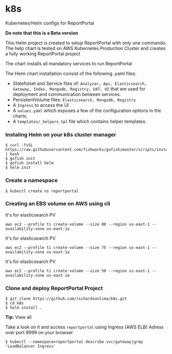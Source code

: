 # k8s
Kubernetes/Helm configs for ReportPortal

**Do note that this is a Beta version**


This Helm project is created to setup ReportPortal with only one commando.  
The help chart is tested on AWS Kubernetes Production Cluster and creates a fully working ReportPortal project

The chart installs all mandatory services to run ReportPortal

The Helm chart installation consist of the following .yaml files:

- Statefulset and Service files of: `Analyzer, Api, Elasticsearch, Gateway, Index, Mongodb, Registry, UAT, UI` that are used for deployment and communication between services.
- PersistentVolume files: `Elasticsearch, Mongodb, Registry`
- A `Ingress` to access the UI
- A `values.yaml` which exposes a few of the configuration options in the
charts.
- A `templates/_helpers.tpl` file which contains helper templates. 

### Instaling Helm on your k8s cluster manager 
```console
$ curl -fsSL https://raw.githubusercontent.com/fishworks/gofish/master/scripts/install.sh | bash
$ gofish init
$ gofish install helm
$ helm init
```

###  Create a namespace
```console
$ kubectl create ns reportportal
```

###  Creating an EBS volume on AWS using cli
It's for elasticsearch PV
```console
aws ec2 --profile ti create-volume --size 80 --region us-east-1 --availability-zone us-east-1a
```
It's for elasticsearch PV
```console
aws ec2 --profile ti create-volume --size 75 --region us-east-1 --availability-zone us-east-1a
```
It's for elasticsearch PV
```console
aws ec2 --profile ti create-volume --size 50 --region us-east-1 --availability-zone us-east-1a
```

### Clone and deploy ReportPortal Project
```console
$ git clone https://github.com/richardsonlima/k8s.git
$ cd k8s 
$ helm install . 
```

**Tip:** View all

Take a look on it and access `reportportal` using Ingress (AWS ELB) Adress over port 9999 on your browser
```console 
$ kubectl --namespace=reportportal describe svc/gateway|grep 'LoadBalancer Ingress'
```
